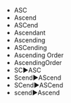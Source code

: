 ﻿- ASC
- Ascend
- ASCend
- Ascendant
- Ascending
- ASCending
- Ascending Order
- AscendingOrder
- SC▶️ASC
- Scend▶️AScend
- SCend▶️ASCend
- scend▶️Ascend
